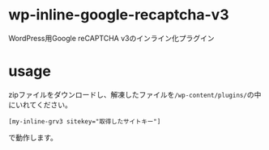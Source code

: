 # wp-inline-google-recaptcha-v3
WordPress用Google reCAPTCHA v3のインライン化プラグイン

# usage

zipファイルをダウンロードし、解凍したファイルを`/wp-content/plugins/`の中にいれてください。

```
[my-inline-grv3 sitekey="取得したサイトキー"]
```

で動作します。
